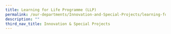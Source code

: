 ```yaml
---
title: Learning for Life Programme (LLP)
permalink: /our-departments/Innovation-and-Special-Projects/learning-for-life-programme-llp/
description: ""
third_nav_title: Innovation & Special Projects
---
```


